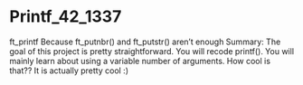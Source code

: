 # Printf_42_1337
ft_printf Because ft_putnbr() and ft_putstr() aren’t enough Summary: The goal of this project is pretty straightforward. You will recode printf(). You will mainly learn about using a variable number of arguments. How cool is that?? It is actually pretty cool :)
